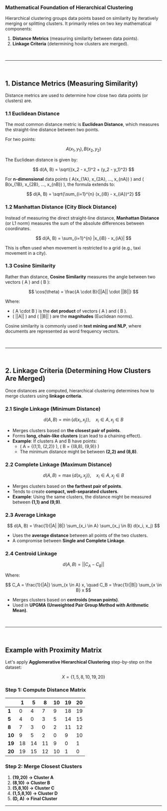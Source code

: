 ### **Mathematical Foundation of Hierarchical Clustering**
Hierarchical clustering groups data points based on similarity by iteratively merging or splitting clusters. It primarily relies on two key mathematical components:  
1. **Distance Metrics** (measuring similarity between data points).  
2. **Linkage Criteria** (determining how clusters are merged).  

<br>

---

<br>


## **1. Distance Metrics (Measuring Similarity)**
Distance metrics are used to determine how close two data points (or clusters) are.  

### **1.1 Euclidean Distance**
The most common distance metric is **Euclidean Distance**, which measures the straight-line distance between two points.

For two points:  

$$
A(x_1, y_1), B(x_2, y_2)
$$

The Euclidean distance is given by:  

$$
d(A, B) = \sqrt{(x_2 - x_1)^2 + (y_2 - y_1)^2}
$$

For **n-dimensional** data points \( A(x_{1A}, x_{2A}, ..., x_{nA}) \) and \( B(x_{1B}, x_{2B}, ..., x_{nB}) \), the formula extends to:

$$
d(A, B) = \sqrt{\sum_{i=1}^{n} (x_{iB} - x_{iA})^2}
$$

### **1.2 Manhattan Distance (City Block Distance)**
Instead of measuring the direct straight-line distance, **Manhattan Distance** (or L1 norm) measures the sum of the absolute differences between coordinates.

$$
d(A, B) = \sum_{i=1}^{n} |x_{iB} - x_{iA}|
$$

This is often used when movement is restricted to a grid (e.g., taxi movement in a city).  

### **1.3 Cosine Similarity**
Rather than distance, **Cosine Similarity** measures the angle between two vectors \( A \) and \( B \):

$$
\cos(\theta) = \frac{A \cdot B}{||A|| \cdot ||B||}
$$

Where:
- \( A \cdot B \) is the **dot product** of vectors \( A \) and \( B \).
- \( ||A|| \) and \( ||B|| \) are the **magnitudes** (Euclidean norms).

Cosine similarity is commonly used in **text mining and NLP**, where documents are represented as word frequency vectors.

<br>

---

<br>


## **2. Linkage Criteria (Determining How Clusters Are Merged)**
Once distances are computed, hierarchical clustering determines how to merge clusters using **linkage criteria**.

### **2.1 Single Linkage (Minimum Distance)**

$$
d(A, B) = \min \{ d(x_i, x_j) \}, \quad x_i \in A, x_j \in B
$$

- Merges clusters based on **the closest pair of points**.  
- Forms **long, chain-like clusters** (can lead to a chaining effect).  
- **Example**: If clusters A and B have points:
  - \( A = \{(1,1), (2,2)\} \), \( B = \{(8,8), (9,9)\} \)
  - The minimum distance might be between **(2,2) and (8,8)**.

### **2.2 Complete Linkage (Maximum Distance)**

$$
d(A, B) = \max \{ d(x_i, x_j) \}, \quad x_i \in A, x_j \in B
$$

- Merges clusters based on **the farthest pair of points**.  
- Tends to create **compact, well-separated clusters**.  
- **Example**: Using the same clusters, the distance might be measured between **(1,1) and (9,9)**.

### **2.3 Average Linkage**

$$
d(A, B) = \frac{1}{|A| |B|} \sum_{x_i \in A} \sum_{x_j \in B} d(x_i, x_j)
$$

- Uses the **average distance** between all points of the two clusters.
- A compromise between **Single and Complete Linkage**.

### **2.4 Centroid Linkage**

$$
d(A, B) = || C_A - C_B ||
$$

Where:

$$
C_A = \frac{1}{|A|} \sum_{x \in A} x, \quad C_B = \frac{1}{|B|} \sum_{x \in B} x
$$

- Merges clusters based on **centroids (mean points)**.  
- Used in **UPGMA (Unweighted Pair Group Method with Arithmetic Mean)**.


<br>

---

<br>

## Example with Proximity Matrix
Let's apply **Agglomerative Hierarchical Clustering** step-by-step on the dataset:  

$$
X = \{1, 5, 8, 10, 19, 20\}
$$

### **Step 1: Compute Distance Matrix**

|   | **1** | **5** | **8** | **10** | **19** | **20** |
|---|---|---|---|---|---|---|
| **1**  | 0  | 4  | 7  | 9  | 18  | 19  |
| **5**  | 4  | 0  | 3  | 5  | 14  | 15  |
| **8**  | 7  | 3  | 0  | 2  | 11  | 12  |
| **10** | 9  | 5  | 2  | 0  | 9   | 10  |
| **19** | 18 | 14 | 11 | 9  | 0   | 1   |
| **20** | 19 | 15 | 12 | 10 | 1   | 0   |


### **Step 2: Merge Closest Clusters**
1. **(19,20) → Cluster A**
2. **(8,10) → Cluster B**
3. **(5,8,10) → Cluster C**
4. **(1,5,8,10) → Cluster D**
5. **(D, A) → Final Cluster**

---
